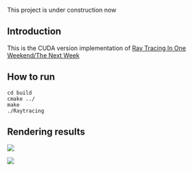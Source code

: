 This project is under construction now

## Introduction

This is the CUDA version implementation of [Ray Tracing In One Weekend/The Next Week](https://github.com/RayTracing/raytracing.github.io)


## How to run

```
cd build
cmake ../
make
./Raytracing
```


## Rendering results

![](https://github.com/HelloSangShen/raytracing.cuda/blob/master/images/image1.png)

![](https://github.com/HelloSangShen/raytracing.cuda/blob/master/images/image2.png)